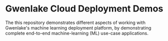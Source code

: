 # Gwenlake Cloud Deployment Demos

The this repository demonstrates different aspects of working with Gwenlake's machine
learning deployment platform, by demonstrating complete end-to-end machine-learning (ML) use-case applications.